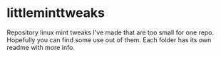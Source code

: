 # littleminttweaks
Repository linux mint tweaks I've made that are too small for one repo. Hopefully you can find some use out of them. 
Each folder has its own readme with more info. 

